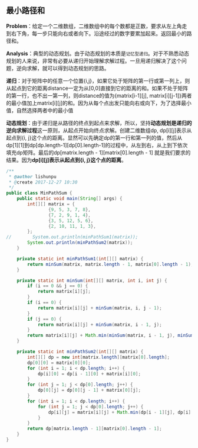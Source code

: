 ## 最小路径和

**Problem**：给定一个二维数组，二维数组中的每个数都是正数，要求从左上角走到右下角，每一步只能向右或者向下。沿途经过的数字要累加起来。返回最小的路径和。

**Analysis**：典型的动态规划。由于动态规划的本质是`记忆型递归`。对于不熟悉动态规划的人来说，非常有必要从递归开始理解求解过程。一旦用递归解决了这个问题，逆向求解，就可以得到动态规划的思路。

**递归**：对于矩阵中的任意一个位置{i,j}，如果它处于矩阵的第一行或第一列上，则从起点到它的距离distance一定为从[0,0]直接到它的距离的和。如果不处于矩阵的第一行，也不出一第一列，则distance的值为{matrix[i-1]\[j], matrix[i]\[j-1]}两者的最小值加上matrix[i]\[j]的和。因为从每个点出发只能向右或向下，为了选择最小值，自然选择两者中的最小值

**动态规划**：由于递归是从路径的终点到起点来求解，所以，坚持**动态规划是递归的逆向求解过程**这一原则，从起点开始向终点求解。创建二维数组dp, dp[i]\[j]表示从起点到{i, j}这个点的距离。显然可以先确定dp的第一行和第一列的值，然后从dp[1]\[1]到dp[dp.length-1]\[dp[0].length-1]的过程中，从左到右，从上到下依次填充dp矩阵。最后的dp\[matrix.length - 1][matrix[0].length - 1] 就是我们要求的结果。因为**dp[i]\[j]表示从起点到{i, j}这个点的距离**。

```java
/**
 * @author lishunpu
 * @create 2017-12-27 10:30
 */
public class MinPathSum {
    public static void main(String[] args) {
        int[][] matrix = {
                {9, 5, 3, 7, 8},
                {7, 2, 9, 1, 4},
                {3, 5, 12, 5, 6},
                {2, 10, 11, 1, 3},
        };
//        System.out.println(minPathSum1(matrix));
        System.out.println(minPathSum2(matrix));
    }

    private static int minPathSum1(int[][] matrix) {
        return minSum(matrix, matrix.length - 1, matrix[0].length - 1);
    }

    private static int minSum(int[][] matrix, int i, int j) {
        if (i == 0 && j == 0) {
            return matrix[i][j];
        }
        if (i == 0) {
            return matrix[i][j] + minSum(matrix, i, j - 1);
        }
        if (j == 0) {
            return matrix[i][j] + minSum(matrix, i - 1, j);
        }
        return matrix[i][j] + Math.min(minSum(matrix, i - 1, j), minSum(matrix, i, j - 1));
    }

    private static int minPathSum2(int[][] matrix) {
        int[][] dp = new int[matrix.length][matrix[0].length];
        dp[0][0] = matrix[0][0];
        for (int i = 1; i < dp.length; i++) {
            dp[i][0] = dp[i - 1][0] + matrix[i][0];
        }
        for (int j = 1; j < dp[0].length; j++) {
            dp[0][j] = dp[0][j - 1] + matrix[0][j];
        }
        for (int i = 1; i < dp.length; i++) {
            for (int j = 1; j < dp[0].length; j++) {
                dp[i][j] = matrix[i][j] + Math.min(dp[i - 1][j], dp[i][j - 1]);
            }
        }
        return dp[matrix.length - 1][matrix[0].length - 1];
    }
}
```

